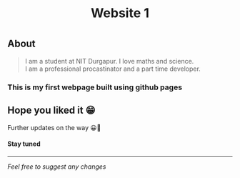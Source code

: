 <h1 align='center'> Website 1 <h1>

<h2 align='left'> About </h2>

> I am a student at NIT Durgapur. I love maths and science.<br> I am a professional procastinator and a part time developer.

### This is my first webpage built using github pages
## Hope you liked it 😁

Further updates on the way 😀🙂

#### Stay tuned 

---

_Feel free to suggest any changes_
